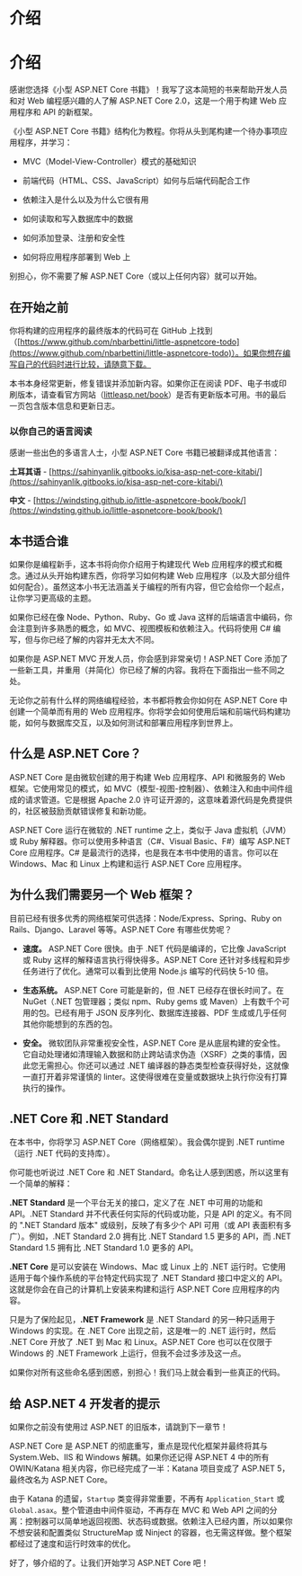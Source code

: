 # 介绍

# 介绍

感谢您选择《小型 ASP.NET Core 书籍》！我写了这本简短的书来帮助开发人员和对 Web 编程感兴趣的人了解 ASP.NET Core 2.0，这是一个用于构建 Web 应用程序和 API 的新框架。

《小型 ASP.NET Core 书籍》结构化为教程。你将从头到尾构建一个待办事项应用程序，并学习：

+   MVC（Model-View-Controller）模式的基础知识

+   前端代码（HTML、CSS、JavaScript）如何与后端代码配合工作

+   依赖注入是什么以及为什么它很有用

+   如何读取和写入数据库中的数据

+   如何添加登录、注册和安全性

+   如何将应用程序部署到 Web 上

别担心，你不需要了解 ASP.NET Core（或以上任何内容）就可以开始。

## 在开始之前

你将构建的应用程序的最终版本的代码可在 GitHub 上找到（[https://www.github.com/nbarbettini/little-aspnetcore-todo](https://www.github.com/nbarbettini/little-aspnetcore-todo)）。如果你想在编写自己的代码时进行比较，请随意下载。

本书本身经常更新，修复错误并添加新内容。如果你正在阅读 PDF、电子书或印刷版本，请查看官方网站（[littleasp.net/book](http://www.littleasp.net/book)）是否有更新版本可用。书的最后一页包含版本信息和更新日志。

### 以你自己的语言阅读

感谢一些出色的多语言人士，小型 ASP.NET Core 书籍已被翻译成其他语言：

**土耳其语** - [https://sahinyanlik.gitbooks.io/kisa-asp-net-core-kitabi/](https://sahinyanlik.gitbooks.io/kisa-asp-net-core-kitabi/)

**中文** - [https://windsting.github.io/little-aspnetcore-book/book/](https://windsting.github.io/little-aspnetcore-book/book/)

## 本书适合谁

如果你是编程新手，这本书将向你介绍用于构建现代 Web 应用程序的模式和概念。通过从头开始构建东西，你将学习如何构建 Web 应用程序（以及大部分组件如何配合）。虽然这本小书无法涵盖关于编程的所有内容，但它会给你一个起点，让你学习更高级的主题。

如果你已经在像 Node、Python、Ruby、Go 或 Java 这样的后端语言中编码，你会注意到许多熟悉的概念，如 MVC、视图模板和依赖注入。代码将使用 C# 编写，但与你已经了解的内容并无太大不同。

如果你是 ASP.NET MVC 开发人员，你会感到非常亲切！ASP.NET Core 添加了一些新工具，并重用（并简化）你已经了解的内容。我将在下面指出一些不同之处。

无论你之前有什么样的网络编程经验，本书都将教会你如何在 ASP.NET Core 中创建一个简单而有用的 Web 应用程序。你将学会如何使用后端和前端代码构建功能，如何与数据库交互，以及如何测试和部署应用程序到世界上。

## 什么是 ASP.NET Core？

ASP.NET Core 是由微软创建的用于构建 Web 应用程序、API 和微服务的 Web 框架。它使用常见的模式，如 MVC（模型-视图-控制器）、依赖注入和由中间件组成的请求管道。它是根据 Apache 2.0 许可证开源的，这意味着源代码是免费提供的，社区被鼓励贡献错误修复和新功能。

ASP.NET Core 运行在微软的 .NET runtime 之上，类似于 Java 虚拟机（JVM）或 Ruby 解释器。你可以使用多种语言（C#、Visual Basic、F#）编写 ASP.NET Core 应用程序。C# 是最流行的选择，也是我在本书中使用的语言。你可以在 Windows、Mac 和 Linux 上构建和运行 ASP.NET Core 应用程序。

## 为什么我们需要另一个 Web 框架？

目前已经有很多优秀的网络框架可供选择：Node/Express、Spring、Ruby on Rails、Django、Laravel 等等。ASP.NET Core 有哪些优势呢？

+   **速度。** ASP.NET Core 很快。由于 .NET 代码是编译的，它比像 JavaScript 或 Ruby 这样的解释语言执行得快得多。ASP.NET Core 还针对多线程和异步任务进行了优化。通常可以看到比使用 Node.js 编写的代码快 5-10 倍。

+   **生态系统。** ASP.NET Core 可能是新的，但 .NET 已经存在很长时间了。在 NuGet（.NET 包管理器；类似 npm、Ruby gems 或 Maven）上有数千个可用的包。已经有用于 JSON 反序列化、数据库连接器、PDF 生成或几乎任何其他你能想到的东西的包。

+   **安全。** 微软团队非常重视安全性，ASP.NET Core 是从底层构建的安全性。它自动处理诸如清理输入数据和防止跨站请求伪造（XSRF）之类的事情，因此您无需担心。你还可以通过 .NET 编译器的静态类型检查获得好处，这就像一直打开着非常谨慎的 linter。这使得很难在变量或数据块上执行你没有打算执行的操作。

## .NET Core 和 .NET Standard

在本书中，你将学习 ASP.NET Core（网络框架）。我会偶尔提到 .NET runtime（运行 .NET 代码的支持库）。

你可能也听说过 .NET Core 和 .NET Standard。命名让人感到困惑，所以这里有一个简单的解释：

**.NET Standard** 是一个平台无关的接口，定义了在 .NET 中可用的功能和 API。.NET Standard 并不代表任何实际的代码或功能，只是 API 的定义。有不同的 ".NET Standard 版本" 或级别，反映了有多少个 API 可用（或 API 表面积有多广）。例如，.NET Standard 2.0 拥有比 .NET Standard 1.5 更多的 API，而 .NET Standard 1.5 拥有比 .NET Standard 1.0 更多的 API。

**.NET Core** 是可以安装在 Windows、Mac 或 Linux 上的 .NET 运行时。它使用适用于每个操作系统的平台特定代码实现了 .NET Standard 接口中定义的 API。这就是你会在自己的计算机上安装来构建和运行 ASP.NET Core 应用程序的内容。

只是为了保险起见，**.NET Framework** 是 .NET Standard 的另一种只适用于 Windows 的实现。在 .NET Core 出现之前，这是唯一的 .NET 运行时，然后 .NET Core 开放了 .NET 到 Mac 和 Linux。ASP.NET Core 也可以在仅限于 Windows 的 .NET Framework 上运行，但我不会过多涉及这一点。

如果你对所有这些命名感到困惑，别担心！我们马上就会看到一些真正的代码。

## 给 ASP.NET 4 开发者的提示

如果你之前没有使用过 ASP.NET 的旧版本，请跳到下一章节！

ASP.NET Core 是 ASP.NET 的彻底重写，重点是现代化框架并最终将其与 System.Web、IIS 和 Windows 解耦。如果你还记得 ASP.NET 4 中的所有 OWIN/Katana 相关内容，你已经完成了一半：Katana 项目变成了 ASP.NET 5，最终改名为 ASP.NET Core。

由于 Katana 的遗留，`Startup` 类变得非常重要，不再有 `Application_Start` 或 `Global.asax`。整个管道由中间件驱动，不再存在 MVC 和 Web API 之间的分离：控制器可以简单地返回视图、状态码或数据。依赖注入已经内置，所以如果你不想安装和配置类似 StructureMap 或 Ninject 的容器，也无需这样做。整个框架都经过了速度和运行时效率的优化。

好了，够介绍的了。让我们开始学习 ASP.NET Core 吧！
